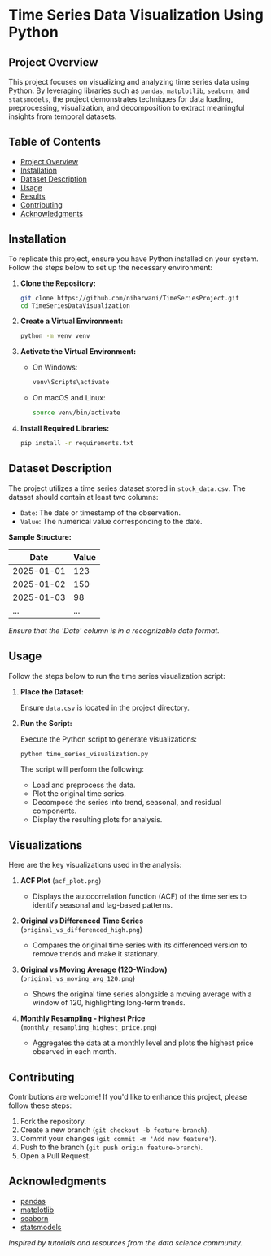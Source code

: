 # Time Series Data Visualization Using Python

## Project Overview

This project focuses on visualizing and analyzing time series data using Python. By leveraging libraries such as `pandas`, `matplotlib`, `seaborn`, and `statsmodels`, the project demonstrates techniques for data loading, preprocessing, visualization, and decomposition to extract meaningful insights from temporal datasets.

## Table of Contents

- [Project Overview](#project-overview)
- [Installation](#installation)
- [Dataset Description](#dataset-description)
- [Usage](#usage)
- [Results](#results)
- [Contributing](#contributing)
- [Acknowledgments](#acknowledgments)

## Installation

To replicate this project, ensure you have Python installed on your system. Follow the steps below to set up the necessary environment:

1. **Clone the Repository:**

   ```bash
   git clone https://github.com/niharwani/TimeSeriesProject.git
   cd TimeSeriesDataVisualization
   ```

2. **Create a Virtual Environment:**

   ```bash
   python -m venv venv
   ```

3. **Activate the Virtual Environment:**

   - On Windows:

     ```bash
     venv\Scripts\activate
     ```

   - On macOS and Linux:

     ```bash
     source venv/bin/activate
     ```

4. **Install Required Libraries:**

   ```bash
   pip install -r requirements.txt
   ```

## Dataset Description

The project utilizes a time series dataset stored in `stock_data.csv`. The dataset should contain at least two columns:

- `Date`: The date or timestamp of the observation.
- `Value`: The numerical value corresponding to the date.

**Sample Structure:**

| Date       | Value |
|------------|-------|
| 2025-01-01 | 123   |
| 2025-01-02 | 150   |
| 2025-01-03 | 98    |
| ...        | ...   |

*Ensure that the 'Date' column is in a recognizable date format.*

## Usage

Follow the steps below to run the time series visualization script:

1. **Place the Dataset:**

   Ensure `data.csv` is located in the project directory.

2. **Run the Script:**

   Execute the Python script to generate visualizations:

   ```bash
   python time_series_visualization.py
   ```

   The script will perform the following:

   - Load and preprocess the data.
   - Plot the original time series.
   - Decompose the series into trend, seasonal, and residual components.
   - Display the resulting plots for analysis.

## Visualizations
Here are the key visualizations used in the analysis:

1. **ACF Plot** (`acf_plot.png`)
   - Displays the autocorrelation function (ACF) of the time series to identify seasonal and lag-based patterns.

2. **Original vs Differenced Time Series** (`original_vs_differenced_high.png`)
   - Compares the original time series with its differenced version to remove trends and make it stationary.

3. **Original vs Moving Average (120-Window)** (`original_vs_moving_avg_120.png`)
   - Shows the original time series alongside a moving average with a window of 120, highlighting long-term trends.

4. **Monthly Resampling - Highest Price** (`monthly_resampling_highest_price.png`)
   - Aggregates the data at a monthly level and plots the highest price observed in each month.


## Contributing

Contributions are welcome! If you'd like to enhance this project, please follow these steps:

1. Fork the repository.
2. Create a new branch (`git checkout -b feature-branch`).
3. Commit your changes (`git commit -m 'Add new feature'`).
4. Push to the branch (`git push origin feature-branch`).
5. Open a Pull Request.

## Acknowledgments

- [pandas](https://pandas.pydata.org/)
- [matplotlib](https://matplotlib.org/)
- [seaborn](https://seaborn.pydata.org/)
- [statsmodels](https://www.statsmodels.org/)

*Inspired by tutorials and resources from the data science community.*
